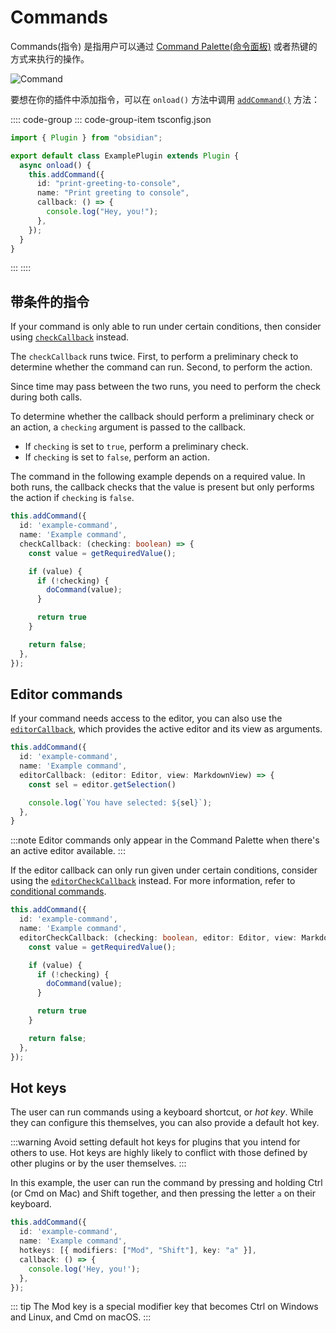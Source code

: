 # Commands

Commands(指令) 是指用户可以通过 [Command Palette(命令面板)](https://help.obsidian.md/Plugins/Command+palette) 或者热键的方式来执行的操作。

![Command](/images/command.png)

要想在你的插件中添加指令，可以在 `onload()` 方法中调用 [`addCommand()`](../api/classes/Plugin_2.md#addcommand) 方法：

:::: code-group
::: code-group-item tsconfig.json
```ts {5-11}
import { Plugin } from "obsidian";

export default class ExamplePlugin extends Plugin {
  async onload() {
    this.addCommand({
      id: "print-greeting-to-console",
      name: "Print greeting to console",
      callback: () => {
        console.log("Hey, you!");
      },
    });
  }
}
```
:::
::::

## 带条件的指令

If your command is only able to run under certain conditions, then consider using [`checkCallback`](../api/interfaces/Command.md#checkcallback) instead.

The `checkCallback` runs twice. First, to perform a preliminary check to determine whether the command can run. Second, to perform the action.

Since time may pass between the two runs, you need to perform the check during both calls.

To determine whether the callback should perform a preliminary check or an action, a `checking` argument is passed to the callback.

- If `checking` is set to `true`, perform a preliminary check.
- If `checking` is set to `false`, perform an action.

The command in the following example depends on a required value. In both runs, the callback checks that the value is present but only performs the action if `checking` is `false`.

```ts {4}
this.addCommand({
  id: 'example-command',
  name: 'Example command',
  checkCallback: (checking: boolean) => {
    const value = getRequiredValue();

    if (value) {
      if (!checking) {
        doCommand(value);
      }

      return true
    }

    return false;
  },
});
```

## Editor commands

If your command needs access to the editor, you can also use the [`editorCallback`](../api/interfaces/Command.md#editorcallback), which provides the active editor and its view as arguments.

```ts {4}
this.addCommand({
  id: 'example-command',
  name: 'Example command',
  editorCallback: (editor: Editor, view: MarkdownView) => {
    const sel = editor.getSelection()

    console.log(`You have selected: ${sel}`);
  },
}
```

:::note
Editor commands only appear in the Command Palette when there's an active editor available.
:::

If the editor callback can only run given under certain conditions, consider using the [`editorCheckCallback`](../api/interfaces/Command.md#editorcheckcallback) instead. For more information, refer to [conditional commands](#conditional-commands).

```ts {4}
this.addCommand({
  id: 'example-command',
  name: 'Example command',
  editorCheckCallback: (checking: boolean, editor: Editor, view: MarkdownView) => {
    const value = getRequiredValue();

    if (value) {
      if (!checking) {
        doCommand(value);
      }

      return true
    }

    return false;
  },
});
```

## Hot keys

The user can run commands using a keyboard shortcut, or _hot key_. While they can configure this themselves, you can also provide a default hot key.

:::warning
Avoid setting default hot keys for plugins that you intend for others to use. Hot keys are highly likely to conflict with those defined by other plugins or by the user themselves.
:::

In this example, the user can run the command by pressing and holding Ctrl (or Cmd on Mac) and Shift together, and then pressing the letter `a` on their keyboard.

```ts {4}
this.addCommand({
  id: 'example-command',
  name: 'Example command',
  hotkeys: [{ modifiers: ["Mod", "Shift"], key: "a" }],
  callback: () => {
    console.log('Hey, you!');
  },
});
```

::: tip
The Mod key is a special modifier key that becomes Ctrl on Windows and Linux, and Cmd on macOS.
:::
